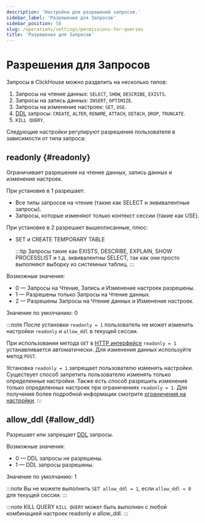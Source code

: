 ```yaml
---
description: 'Настройки для разрешений запросов.'
sidebar_label: 'Разрешения для Запросов'
sidebar_position: 58
slug: /operations/settings/permissions-for-queries
title: 'Разрешения для Запросов'
---
```



# Разрешения для Запросов

Запросы в ClickHouse можно разделить на несколько типов:

1. Запросы на чтение данных: `SELECT`, `SHOW`, `DESCRIBE`, `EXISTS`.
2. Запросы на запись данных: `INSERT`, `OPTIMIZE`.
3. Запросы на изменение настроек: `SET`, `USE`.
4. [DDL](https://en.wikipedia.org/wiki/Data_definition_language) запросы: `CREATE`, `ALTER`, `RENAME`, `ATTACH`, `DETACH`, `DROP`, `TRUNCATE`.
5. `KILL QUERY`.

Следующие настройки регулируют разрешения пользователя в зависимости от типа запроса:

## readonly {#readonly}
Ограничивает разрешения на чтение данных, запись данных и изменение настроек.

При установке в 1 разрешает:

- Все типы запросов на чтение (такие как SELECT и эквивалентные запросы).
- Запросы, которые изменяют только контекст сессии (такие как USE).

При установке в 2 разрешает вышеописанные, плюс:
- SET и CREATE TEMPORARY TABLE

  :::tip
  Запросы такие как EXISTS, DESCRIBE, EXPLAIN, SHOW PROCESSLIST и т.д. эквивалентны SELECT, так как они просто выполняют выборку из системных таблиц.
  :::

Возможные значения:

- 0 — Запросы на Чтение, Запись и Изменение настроек разрешены.
- 1 — Разрешены только Запросы на Чтение данных.
- 2 — Разрешены Запросы на Чтение данных и Изменение настроек.

Значение по умолчанию: 0

:::note
После установки `readonly = 1` пользователь не может изменить настройки `readonly` и `allow_ddl` в текущей сессии.

При использовании метода `GET` в [HTTP интерфейсе](../../interfaces/http.md) `readonly = 1` устанавливается автоматически. Для изменения данных используйте метод `POST`.

Установка `readonly = 1` запрещает пользователю изменять настройки. Существует способ запретить пользователю изменять только определенные настройки. Также есть способ разрешить изменение только определенных настроек при ограничениях `readonly = 1`. Для получения более подробной информации смотрите [ограничения на настройки](../../operations/settings/constraints-on-settings.md).
:::


## allow_ddl {#allow_ddl}

Разрешает или запрещает [DDL](https://en.wikipedia.org/wiki/Data_definition_language) запросы.

Возможные значения:

- 0 — DDL запросы не разрешены.
- 1 — DDL запросы разрешены.

Значение по умолчанию: 1

:::note
Вы не можете выполнить `SET allow_ddl = 1`, если `allow_ddl = 0` для текущей сессии.
:::


:::note KILL QUERY
`KILL QUERY` может быть выполнен с любой комбинацией настроек readonly и allow_ddl.
:::
